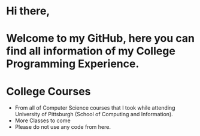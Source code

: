 # Hi there,
#     Welcome to my GitHub, here you can find all information of my College Programming Experience.
# College Courses
  - From all of Computer Science courses that I took while attending University of Pittsburgh (School of Computing and Information).
  - More Classes to come
  - Please do not use any code from here.
